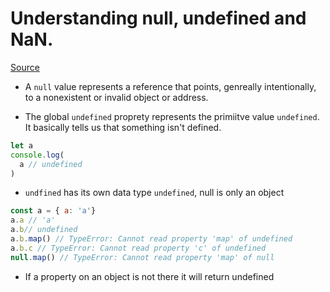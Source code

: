 # Understanding null, undefined and NaN.

[Source](https://codeburst.io/understanding-null-undefined-and-nan-b603cb74b44c)

* A `null` value represents a reference that points, genreally intentionally, to a nonexistent or invalid object or address.

* The global `undefined` proprety represents the primiitve value `undefined`. It basically tells us that something isn't defined.

```js
let a
console.log(
  a // undefined
)
```

* `undfined` has its own data type `undefined`, null is only an object

```js
const a = { a: 'a'}
a.a // 'a'
a.b// undefined
a.b.map() // TypeError: Cannot read property 'map' of undefined
a.b.c // TypeError: Cannot read property 'c' of undefined
null.map() // TypeError: Cannot read property 'map' of null
```
* If a property on an object is not there it will return undefined
